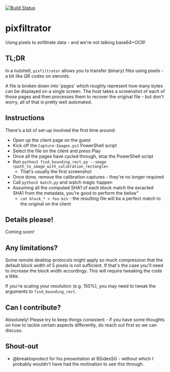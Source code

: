 [![Build Status](https://travis-ci.org/axiomiety/pixfiltrator.svg?branch=master)](https://travis-ci.org/axiomiety/pixfiltrator)

# pixfiltrator

Using pixels to exfiltrate data - and we're not talking base64+OCR!

## TL;DR

In a nutshell, `pixfiltrator` allows you to transfer (binary) files using pixels - a bit like QR codes on steroids. 

A file is broken down into 'pages' which roughly represent how many bytes can be displayed on a single screen. The host takes a screenshot of each of those pages and then processes them to recover the original file - but don't worry, all of that is pretty well automated.

## Instructions

There's a bit of set-up involved the first time around:

 * Open up the client page on the guest
 * Kick off the `Capture-Images.ps1` PowerShell script
 * Select the file on the client and press Play
 * Once all the pages have cycled through, stop the PowerShell script
 * Run `python3 find_bounding_rect.py --image <path_to_image_with_calibration_rectangle>`
   * That's usually the first screenshot
 * Once done, remove the calibration captures - they're no longer required 
 * Call `python3 batch.py` and watch magic happen
 * Assuming all the computed SHA1 of each block match the exracted SHA1 from the metadata, you're good to perform the below"
   * `cat block_* > foo.bin` - the resulting file will be a perfect match to the original on the client

## Details please!

Coming soon!

## Any limitations?

Some remote desktop protocols might apply so much compression that the default block width of 5 pixels is not sufficient. If that's the case you'll need to increase the block width accordingy. This will require tweaking the code a little.

If you're scaling your resolution (e.g. 150%), you may need to tweak the arguments to `find_bounding_rect`.

## Can I contribute?

Absolutely! Please try to keep things consistent - if you have some thoughts on how to tackle certain aspects differently, do reach out first so we can discuss.

## Shout-out

 * @breaktoprotect for his presentation at BSidesSG - without which I probably wouldn't have had the motivation to see this through.